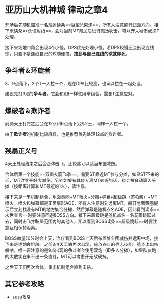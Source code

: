# 亚历山大机神城 律动之章4

开场后先随机瞄准一名玩家读条==巨型光束炮==，所有人注意躲开正面方向。接下来读条==永恒射线==，会对当前MT附加<Status :id="658" name="魔法受伤加重" />后进行魔法攻击，可以开大减伤或<Role name="tank" />换T处理。

接下来场地四角会出现4个小怪，<Role name="dps" />DPS优先处理小怪。若DPS较慢还会出现连线球，只要不是连线自己的球随便撞，**撞到与自己连线的球就即死**。

## 争斗者＆环旋者

3、9点落下，<Role name="tank" />2个T一人拉一个，现在DPS比较高，也可以拉在一起处理。

建议先打3点的**争斗者**，它会和[A6](/duty/137.md)一样使用拳组合，需要<Role name="tank" />T注意应对。

## 爆破者＆欺诈者

前俩天王打完之后会在12点和6点落下另外2王，同样<Role name="tank" />一人拉一个。

由于**欺诈者**的机制比较麻烦，也是推荐优先处理12点的欺诈者。

## 残暴正义号

4天王处理结束之后会合体击飞，比较疼可以适当布置减伤。

合体后第一个技能==双重火箭飞拳==，需要<Role name="tank" />ST靠近MT参与分摊，如果ST不来的话，MT注意开好大减伤。另外如果有其他人离MT较近的话，也会被自动算入分摊（按距离计算和MT最近的1人），请注意。

接下来是一串机制组合，地面黄圈+MT喷火+分摊+弹幕+超级跳（苏帕酱）+MT喷火。喷火和弹幕都是正面扇形AOE，<Role name="tank" /><Role name="healer" /><Role name="dps" />所有人注意时刻远离MT，躲开地面黄圈提示后立刻找没有MT的地方集合分摊，然后弹幕是随机点名AOE，因此看到读条==末世宣言==时要注意回避BOSS方向。接下来超级跳是随机点名一名玩家跳跃过去，同时击飞并眩晕范围内的其他人，所以看到BOSS读条==超级跳跃==时要注意互相保持距离。

BOSS血量50%时会上天，<Role name="healer" />治疗看到BOSS上天后布置好全团减伤并远离中场，接下来是运动会阶段。之前的4天王会再次出现，施放各自的标志技能。基本上出啥躲啥，唯一要注意的是9点出现的争斗者会使用双炮（即多人分摊），如果队友跑的太散实在串不出一条直线，<Role name="tank" />MT可以考虑开无敌硬抗。

之后天王们再次合体，重复机制组合直到击杀。

## 其它参考攻略

* [susu攻略](https://www.ffxiv.cn/detail/article/4)